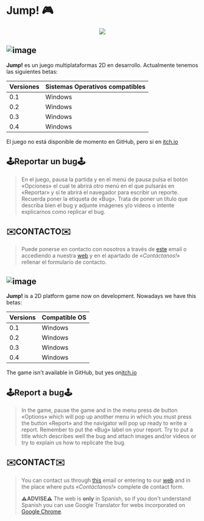 # Jump! 🎮

<p align="center">
  <img src="https://img.itch.zone/aW1nLzk5NjQ3NzEucG5n/original/69AWFm.png" />
</p>


## ![image](https://i.imgur.com/QSelqM0.png)

**Jump!** es un juego multiplataformas 2D en desarrollo. Actualmente tenemos las siguientes betas:

| Versiones |      Sistemas Operativos compatibles    |
| --------- | --------------------------------------- |
|    0.1    |                  Windows                |
|    0.2    |                  Windows                |
|    0.3    |                  Windows                |
|    0.4    |                  Windows                |

El juego no está disponible de momento en GitHub, pero si en <a href="https://jumpgamedev.itch.io" target="_blank">itch.io</a>

## 🕹️Reportar un bug🕹️
> En el juego, pausa la partida y en el menú de pausa pulsa el botón «Opciones» el cual te abrirá otro menú en el que pulsarás en «Reportar» y si te abrirá el navegador para escribir un reporte. 
> Recuerda poner la etiqueta de «Bug». Trata de poner un título que describa bien el bug y adjunte imágenes y/o vídeos o intente explicarnos como replicar el bug.


## ✉️CONTACTO✉️

>Puede ponerse en contacto con nosotros a través de <a href="mailto:jumpgame.dev@gmail.com">este</a> email o accediendo a nuestra [web](https://www.jumpgamedev.tk) y en el apartado de «_Contáctanos!_» rellenar el formulario de contacto.

## ![image](https://i.imgur.com/6UI5j0E.png)

**Jump!** is a 2D platform game now on development. Nowadays we have this betas:

|  Versions |               Compatible OS             |
| --------- | --------------------------------------- |
|    0.1    |                  Windows                |
|    0.2    |                  Windows                |
|    0.3    |                  Windows                |
|    0.4    |                  Windows                |

The game isn't available in GitHub, but yes on<a href="https://jumpgamedev.itch.io" target="_blank">itch.io</a>

## 🕹️Report a bug🕹️
> In the game, pause the game and in the menu press de button «Options» which will pop up another menu in which you must press the button «Report» and the navigator will pop up ready to write a report. 
> Remember to put the «Bug» label on your report. Try to put a title which describes well the bug and attach images and/or videos or try to explain us how to replicate the bug.


## ✉️CONTACT✉️

>You can contact us through <a href="mailto:jumpgame.dev@gmail.com">this</a> email or entering to our [web](https://www.jumpgamedev.tk) and in the place where puts  «_Contáctanos!_» complete de contact form.
>
>
>**⚠️ADVISE⚠️**
>The web is **only** in Spanish, so if you don't understand Spanish you can use Google Translator for webs incorporated on [Google Chrome](https://www.google.com/chrome/).
